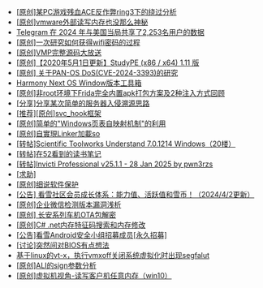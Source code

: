 + [[原创]某PC游戏残血ACE反作弊ring3下的绕过分析](https://bbs.kanxue.com/thread-284667.htm)
+ [[原创]vmware外部读写内存也没那么神秘](https://bbs.kanxue.com/thread-284956.htm)
+ [Telegram 在 2024 年与美国当局共享了2,253名用户的数据](https://bbs.kanxue.com/thread-285176.htm)
+ [[原创]一次研究如何获得wifi密码的过程](https://bbs.kanxue.com/thread-285383.htm)
+ [[原创]VMP完整源码大放送](https://bbs.kanxue.com/thread-279796.htm)
+ [[原创]【2020年5月1日更新】StudyPE (x86 / x64) 1.11 版](https://bbs.kanxue.com/thread-246459.htm)
+ [[原创] 关于PAN-OS DoS(CVE-2024-3393)的研究](https://bbs.kanxue.com/thread-285157.htm)
+ [Harmony Next OS Window版本工具箱](https://bbs.kanxue.com/thread-284829.htm)
+ [[原创]非root环境下Frida完全内置apk打包方案及2种注入方式回顾](https://bbs.kanxue.com/thread-284482.htm)
+ [[分享]分享某次简单的服务器入侵溯源思路](https://bbs.kanxue.com/thread-248993.htm)
+ [[推荐][原创]svc_hook框架](https://bbs.kanxue.com/thread-284713.htm)
+ [[原创]简单的"Windows页表自映射机制"的利用](https://bbs.kanxue.com/thread-285332.htm)
+ [[原创]自實現Linker加載so](https://bbs.kanxue.com/thread-282316.htm)
+ [[转帖]Scientific Toolworks Understand 7.0.1214 Windows（20楼）](https://bbs.kanxue.com/thread-280018.htm)
+ [[转帖]在52看到的读书笔记](https://bbs.kanxue.com/thread-277324.htm)
+ [[转帖]Invicti Professional v25.1.1 - 28 Jan 2025 by pwn3rzs](https://bbs.kanxue.com/thread-285396.htm)
+ [[求助]](https://bbs.kanxue.com/thread-285397.htm)
+ [[原创]细说软件保护](https://bbs.kanxue.com/thread-284629.htm)
+ [[公告] 看雪社区会员成长体系：能力值、活跃值和雪币！（2024/4/2更新）](https://bbs.kanxue.com/thread-260144.htm)
+ [[原创]企业微信检测版本漏洞浅析](https://bbs.kanxue.com/thread-284796.htm)
+ [[原创]  长安系列车机OTA包解密](https://bbs.kanxue.com/thread-285256.htm)
+ [[原创]C# .net内存特征码搜索和内存修改](https://bbs.kanxue.com/thread-285288.htm)
+ [[公告]看雪Android安全小组招募成员[永久招募]](https://bbs.kanxue.com/thread-224995.htm)
+ [[讨论]突然间对BIOS有点想法](https://bbs.kanxue.com/thread-285321.htm)
+ [基于linux的vt-x，执行vmxoff关闭系统虚拟化时出现segfalut](https://bbs.kanxue.com/thread-284899.htm)
+ [[原创]ALI的sign参数分析](https://bbs.kanxue.com/thread-284292.htm)
+ [[原创]虚拟机视角-读写客户机任意内存（win10）](https://bbs.kanxue.com/thread-283660.htm)
